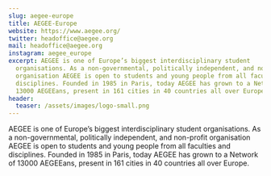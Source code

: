 ```yaml
---
slug: aegee-europe
title: AEGEE-Europe
website: https://www.aegee.org/
twitter: headoffice@aegee.org
mail: headoffice@aegee.org
instagram: aegee_europe
excerpt: AEGEE is one of Europe’s biggest interdisciplinary student
  organisations. As a non-governmental, politically independent, and non-profit
  organisation AEGEE is open to students and young people from all faculties and
  disciplines. Founded in 1985 in Paris, today AEGEE has grown to a Network of
  13000 AEGEEans, present in 161 cities in 40 countries all over Europe.
header:
  teaser: /assets/images/logo-small.png
---
```

AEGEE is one of Europe’s biggest interdisciplinary student organisations. As a non-governmental, politically independent, and non-profit organisation AEGEE is open to students and young people from all faculties and disciplines. Founded in 1985 in Paris, today AEGEE has grown to a Network of 13000 AEGEEans, present in 161 cities in 40 countries all over Europe.